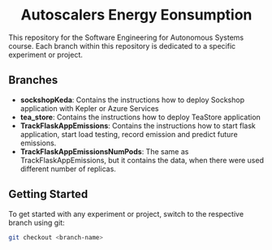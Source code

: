<h1 align="center">Autoscalers Energy Eonsumption</h1>

This repository for the Software Engineering for Autonomous Systems course. Each branch within this repository is dedicated to a specific experiment or project.


## Branches

- **sockshopKeda**: Contains the instructions how to deploy Sockshop application with Kepler or Azure Services
- **tea_store**: Contains the instructions how to deploy TeaStore application
- **TrackFlaskAppEmissions**: Contains the instructions how to start flask application, start load testing, record emission and predict future emissions.
- **TrackFlaskAppEmissionsNumPods**: The same as TrackFlaskAppEmissions, but it contains the data, when there were used different number of replicas.

## Getting Started

To get started with any experiment or project, switch to the respective branch using git:

```bash
git checkout <branch-name>